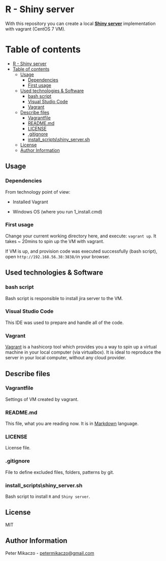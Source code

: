 
# R - Shiny server

With this repository you can create a local **[Shiny server](https://rstudio.com/products/shiny/shiny-server/)** implementation with vagrant (CentOS 7 VM).


# Table of contents

- [R - Shiny server](#r---shiny-server)
- [Table of contents](#table-of-contents)
  - [Usage](#usage)
    - [Dependencies](#dependencies)
    - [First usage](#first-usage)
  - [Used technologies & Software](#used-technologies--software)
    - [bash script](#bash-script)
    - [Visual Studio Code](#visual-studio-code)
    - [Vagrant](#vagrant)
  - [Describe files](#describe-files)
    - [Vagrantfile](#vagrantfile)
    - [README.md](#readmemd)
    - [LICENSE](#license)
    - [.gitignore](#gitignore)
    - [install_scripts\shiny_server.sh](#install_scriptsshiny_serversh)
  - [License](#license-1)
  - [Author Information](#author-information)

## Usage

### Dependencies

From technology point of view:

- Installed Vagrant

- Windows OS (where you run 1_install.cmd)

### First usage

Change your current working directory here, and execute: `vagrant up`. It takes ~ 20mins to spin up the VM with vagrant.


If VM is up, and provision code was executed successfully (bash script), open `http://192.168.56.38:3838/`in your browser.

## Used technologies & Software

### bash script

Bash script is responsible to install jira server to the VM.

### Visual Studio Code

This IDE was used to prepare and handle all of the code.

### Vagrant

[Vagrant](https://www.vagrantup.com/) is a hashicorp tool which provides you a way to spin up a virtual machine in your local computer (via virtualbox). It is ideal to reproduce the server in your local computer, without any cloud provider.

## Describe files

### Vagrantfile

Settings of VM created by vagrant.

### README.md

This file, what you are reading now. It is in [Markdown](https://www.markdownguide.org/getting-started/) language.

### LICENSE

License file.

### .gitignore

File to define excluded files, folders, patterns by git.

### install_scripts\shiny_server.sh

Bash script to install `R` and `Shiny server`.

## License

MIT

## Author Information

Peter Mikaczo - <petermikaczo@gmail.com>
